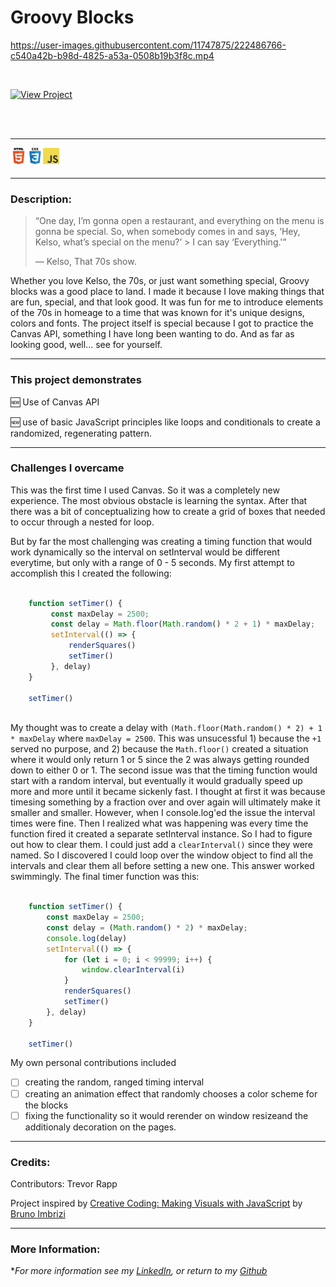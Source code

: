 # Groovy Blocks

https://user-images.githubusercontent.com/11747875/222486766-c540a42b-b98d-4825-a53a-0508b19b3f8c.mp4

<br>

[![View Project](https://user-images.githubusercontent.com/11747875/141830030-bb37c7b2-7c74-43fa-b705-779189b9f380.png)](https://trrapp12.github.io/groovy-blocks/)

<br>
<br>

---

<img align="left" alt="HTML5" width="26px" src="https://raw.githubusercontent.com/github/explore/80688e429a7d4ef2fca1e82350fe8e3517d3494d/topics/html/html.png" />
<img align="left" alt="CSS3" width="26px" src="https://raw.githubusercontent.com/github/explore/80688e429a7d4ef2fca1e82350fe8e3517d3494d/topics/css/css.png" />
<img align="left" alt="JavaScript" width="26px" src="https://raw.githubusercontent.com/github/explore/80688e429a7d4ef2fca1e82350fe8e3517d3494d/topics/javascript/javascript.png" />
<br>

<br/>

---

### Description:

> “One day, I’m gonna open a restaurant, and everything on the menu is gonna be special. So, when somebody comes in and says, ‘Hey, Kelso, what’s special on the menu?’ > I can say ‘Everything.'” 
>
> — Kelso, That 70s show.

Whether you love Kelso, the 70s, or just want something special, Groovy blocks was a good place to land.  I made it because I love making things that are fun, special, and that look good.  It was fun for me to introduce elements of the 70s in homeage to a time that was known for it's unique designs, colors and fonts.  The project itself is special because I got to practice the Canvas API, something I have long been wanting to do.  And as far as looking good, well... see for yourself.

---

### This project demonstrates

🆕 Use of Canvas API

🆕 use of basic JavaScript principles like loops and conditionals to create a randomized, regenerating pattern.

---

### Challenges I overcame

This was the first time I used Canvas.  So it was a completely new experience.  The most obvious obstacle is learning the syntax.  After that there was a bit of conceptualizing how to create a grid of boxes that needed to occur through a nested for loop.  

But by far the most challenging was creating a timing function that would work dynamically so the interval on setInterval would be different everytime, but only with a range of 0 - 5 seconds.  My first attempt to accomplish this I created the following: 

```javascript  

    function setTimer() {
         const maxDelay = 2500;
         const delay = Math.floor(Math.random() * 2 + 1) * maxDelay;
         setInterval(() => {
             renderSquares()
             setTimer()
         }, delay)
    }

    setTimer()
    
```
    
My thought was to create a delay with `(Math.floor(Math.random() * 2) + 1 * maxDelay` where `maxDelay = 2500`.  This was unsucessful 1) because the `+1` served no purpose, and 2) because the `Math.floor()` created a situation where it would only return 1 or 5 since the 2 was always getting rounded down to either 0 or 1.  The second issue was that the timing function would start with a random interval, but eventually it would gradually speed up more and more until it became sickenly fast.  I thought at first it was because timesing something by a fraction over and over again will ultimately make it smaller and smaller.  However, when I console.log'ed the issue the interval times were fine.  Then I realized what was happening was every time the function fired it created a separate setInterval instance.  So I had to figure out how to clear them.  I could just add a `clearInterval()` since they were named.  So I discovered I could loop over the window object to find all the intervals and clear them all before setting a new one. This answer worked swimmingly.  The final timer function was this: 

```javascript

    function setTimer() {
        const maxDelay = 2500;
        const delay = (Math.random() * 2) * maxDelay;
        console.log(delay)
        setInterval(() => {
            for (let i = 0; i < 99999; i++) {
                window.clearInterval(i)
            }
            renderSquares()
            setTimer()
        }, delay)
    }

    setTimer()

```

My own personal contributions included 

- [ ] creating the random, ranged timing interval
- [ ] creating an animation effect that randomly chooses a color scheme for the blocks
- [ ] fixing the functionality so it would rerender on window resizeand the additionaly decoration on the pages.

---

### Credits:

Contributors: Trevor Rapp

Project inspired by [Creative Coding: Making Visuals with JavaScript](https://www.domestika.org/en/courses/2729-creative-coding-making-visuals-with-javascript) by [Bruno Imbrizi](https://www.domestika.org/en/bruno_imbrizi)

---

### More Information:

\**For more information see my [LinkedIn](https://www.linkedin.com/in/trevor-rapp-042a1037), or return to my [Github](https://github.com/trrapp12)*



